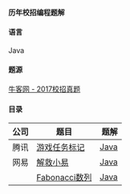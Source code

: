 #### 历年校招编程题解

#### 语言
Java

#### 题源
[牛客网 - 2017校招真题](https://www.nowcoder.com/ta/2017test)

#### 目录

| 公司 | 题目 | 题解 | 
| - | - | -: | 
| 腾讯 | [游戏任务标记](https://github.com/WavyPeng/CompanyProgramTest/blob/master/src/tencent/y2017/README.md) | [Java](https://github.com/WavyPeng/CompanyProgramTest/blob/master/src/tencent/y2017/GameTaskMark.java) |
| 网易 | [解救小易](https://github.com/WavyPeng/CompanyProgramTest/blob/master/src/netease/y2017/README.md) | [Java](https://github.com/WavyPeng/CompanyProgramTest/blob/master/src/netease/y2017/SaveXiaoYi.java) |
|| [Fabonacci数列](https://github.com/WavyPeng/CompanyProgramTest/blob/master/src/netease/y2017/README.md) | [Java](https://github.com/WavyPeng/CompanyProgramTest/edit/master/src/netease/y2017/Fabonacci.java) |

